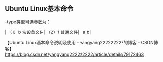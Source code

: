## Ubuntu Linux基本命令


-type类型可选参数为：  

| （1）b 块设备文件| （2）f 普通文件|
| a|b|

【Ubuntu Linux基本命令说明及使用 - yangyang222222222的博客 - CSDN博客】  
https://blog.csdn.net/yangyang222222222/article/details/79172463